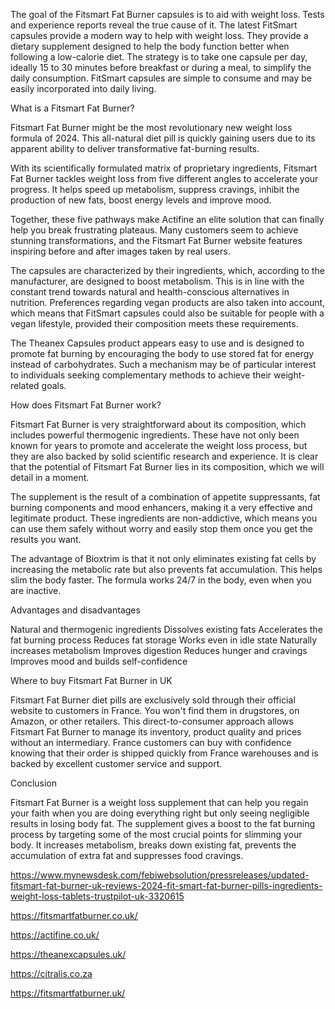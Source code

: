 The goal of the Fitsmart Fat Burner capsules is to aid with weight loss. Tests and experience reports reveal the true cause of it. The latest FitSmart capsules provide a modern way to help with weight loss. They provide a dietary supplement designed to help the body function better when following a low-calorie diet. The strategy is to take one capsule per day, ideally 15 to 30 minutes before breakfast or during a meal, to simplify the daily consumption. FitSmart capsules are simple to consume and may be easily incorporated into daily living. 

What is a Fitsmart Fat Burner?

Fitsmart Fat Burner might be the most revolutionary new weight loss formula of 2024. This all-natural diet pill is quickly gaining users due to its apparent ability to deliver transformative fat-burning results.

With its scientifically formulated matrix of proprietary ingredients, Fitsmart Fat Burner tackles weight loss from five different angles to accelerate your progress. It helps speed up metabolism, suppress cravings, inhibit the production of new fats, boost energy levels and improve mood.

Together, these five pathways make Actifine an elite solution that can finally help you break frustrating plateaus. Many customers seem to achieve stunning transformations, and the Fitsmart Fat Burner website features inspiring before and after images taken by real users.

The capsules are characterized by their ingredients, which, according to the manufacturer, are designed to boost metabolism. This is in line with the constant trend towards natural and health-conscious alternatives in nutrition. Preferences regarding vegan products are also taken into account, which means that FitSmart capsules could also be suitable for people with a vegan lifestyle, provided their composition meets these requirements.

The Theanex Capsules product appears easy to use and is designed to promote fat burning by encouraging the body to use stored fat for energy instead of carbohydrates. Such a mechanism may be of particular interest to individuals seeking complementary methods to achieve their weight-related goals.

How does Fitsmart Fat Burner work?

Fitsmart Fat Burner is very straightforward about its composition, which includes powerful thermogenic ingredients. These have not only been known for years to promote and accelerate the weight loss process, but they are also backed by solid scientific research and experience. It is clear that the potential of Fitsmart Fat Burner lies in its composition, which we will detail in a moment.

The supplement is the result of a combination of appetite suppressants, fat burning components and mood enhancers, making it a very effective and legitimate product. These ingredients are non-addictive, which means you can use them safely without worry and easily stop them once you get the results you want.

The advantage of Bioxtrim is that it not only eliminates existing fat cells by increasing the metabolic rate but also prevents fat accumulation. This helps slim the body faster. The formula works 24/7 in the body, even when you are inactive.

Advantages and disadvantages

Natural and thermogenic ingredients
Dissolves existing fats
Accelerates the fat burning process
Reduces fat storage
Works even in idle state
Naturally increases metabolism
Improves digestion
Reduces hunger and cravings
Improves mood and builds self-confidence

Where to buy Fitsmart Fat Burner in UK

Fitsmart Fat Burner diet pills are exclusively sold through their official website to customers in France. You won't find them in drugstores, on Amazon, or other retailers. This direct-to-consumer approach allows Fitsmart Fat Burner to manage its inventory, product quality and prices without an intermediary. France customers can buy with confidence knowing that their order is shipped quickly from France warehouses and is backed by excellent customer service and support.

Conclusion

Fitsmart Fat Burner is a weight loss supplement that can help you regain your faith when you are doing everything right but only seeing negligible results in losing body fat. The supplement gives a boost to the fat burning process by targeting some of the most crucial points for slimming your body. It increases metabolism, breaks down existing fat, prevents the accumulation of extra fat and suppresses food cravings.

https://www.mynewsdesk.com/febiwebsolution/pressreleases/updated-fitsmart-fat-burner-uk-reviews-2024-fit-smart-fat-burner-pills-ingredients-weight-loss-tablets-trustpilot-uk-3320615

https://fitsmartfatburner.co.uk/

https://actifine.co.uk/

https://theanexcapsules.uk/

https://citralis.co.za

https://fitsmartfatburner.uk/
